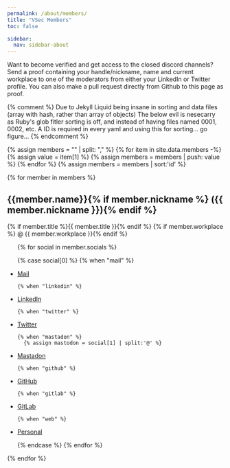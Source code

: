 ```yaml
---
permalink: /about/members/
title: "VSec Members"
toc: false

sidebar:
  nav: sidebar-about
---
```


Want to become verified and get access to the closed discord channels?
Send a proof containing your handle/nickname, name and current workplace to one of the moderators from either your LinkedIn or Twitter profile.
You can also make a pull request directly from Github to this page as proof.

{% comment %}
    Due to Jekyll Liquid being insane in sorting and data files (array with hash, rather than array of objects)
    The below evil is nesecarry as Ruby's glob fitler sorting is off, and instead of having files named 0001, 0002, etc.
    A ID is required in every yaml and using this for sorting... go figure...
{% endcomment %}

{% assign members = "" | split: "," %}
{% for item in site.data.members -%}
    {% assign value = item[1] %}
    {% assign members = members | push: value %}
{% endfor %}
{% assign members = members | sort:'id' %}

{% for member in members %}
## {{member.name}}{% if member.nickname %} ({{ member.nickname }}){% endif %}

 {% if member.title %}{{ member.title }}{% endif %} {% if member.workplace %} @ {{ member.workplace }}{% endif %}
<ul class="author__urls social-icons member__socials">
  {% for social in member.socials %}
  
  {% case social[0] %}
    {% when "mail" %}
<li><a href="mailto:{{ social[1] }}/"><i class="fas fa-fw fa-envelope-square"></i><span class="label">Mail</span></a></li>

    {% when "linkedin" %}
<li><a href="https://www.linkedin.com/in/{{ social[1] }}/"><i class="fab fa-fw fa-linkedin"></i><span class="label">LinkedIn</span></a></li>

    {% when "twitter" %}
<li><a href="https://twitter.com/{{ social[1] }}"><i class="fab fa-fw fa-twitter-square"></i><span class="label">Twitter</span></a></li>

    {% when "mastadon" %}
      {% assign mastodon = social[1] | split:'@' %}
<li><a href="https://{{ mastodon[1] }}/@{{ mastodon[0] }}"><i class="fab fa-fw fa-mastodon"></i><span class="label">Mastadon</span></a></li>

    {% when "github" %}
<li><a href="https://github.com/{{ social[1] }}"><i class="fab fa-fw fa-github"></i><span class="label">GitHub</span></a></li>

    {% when "gitlab" %}
<li><a href="https://gitlab.com/{{ social[1] }}"><i class="fab fa-fw fa-gitlab"></i><span class="label">GitLab</span></a></li>

    {% when "web" %}
<li><a href="{{ social[1] }}"><i class="fas fa-fw fa-link"></i><span class="label">Personal</span></a></li>

  {% endcase %}
  {% endfor %}
</ul>
{% endfor %}

